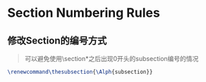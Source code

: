 # Section Numbering Rules

## 修改Section的编号方式

> 可以避免使用\section*之后出现0开头的subsection编号的情况

```Latex
\renewcommand\thesubsection{\Alph{subsection}}
```

